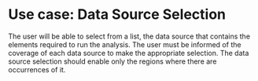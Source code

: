 # Use case: Data Source Selection

The user will be able to select from a list, the data source that contains the elements required to run the analysis. The user must be informed of the coverage of each data source to make the appropriate selection. The data source selection should enable only the regions where there are occurrences of it.
